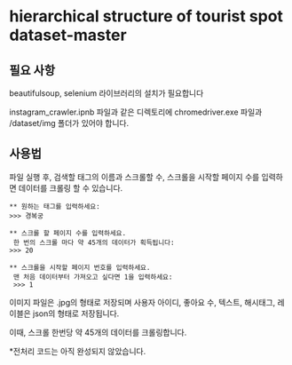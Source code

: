 # hierarchical structure of tourist spot dataset-master

## 필요 사항

beautifulsoup, selenium 라이브러리의 설치가 필요합니다

instagram_crawler.ipnb 파일과 같은 디렉토리에 
chromedriver.exe 파일과 /dataset/img 폴더가 있어야 합니다.

## 사용법

파일 실행 후, 검색할 태그의 이름과 스크롤할 수, 스크롤을 시작할 페이지 수를 입력하면 데이터를 크롤링 할 수 있습니다.

	** 원하는 태그를 입력하세요: 
	>>> 경복궁

	** 스크롤 할 페이지 수를 입력하세요.
	 한 번의 스크롤 마다 약 45개의 데이터가 획득됩니다: 
	>>> 20

	** 스크롤을 시작할 페이지 번호를 입력하세요.
	 맨 처음 데이터부터 가져오고 싶다면 1을 입력하세요:
	 >>> 1

이미지 파일은 .jpg의 형태로 저장되며
사용자 아이디, 좋아요 수, 텍스트, 해시태그, 레이블은 json의 형태로 저장됩니다.

이때, 스크롤 한번당 약 45개의 데이터를 크롤링합니다.



*전처리 코드는 아직 완성되지 않았습니다.
